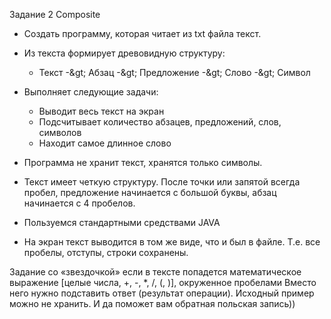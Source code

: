 Задание 2 Composite

- Создать программу, которая читает из txt файла текст.
- Из текста формирует древовидную структуру:
  - Текст -\&gt; Абзац -\&gt; Предложение -\&gt; Слово -\&gt; Символ

- Выполняет следующие задачи:
  - Выводит весь текст на экран
  - Подсчитывает количество абзацев, предложений, слов, символов
  - Находит самое длинное слово
- Программа не хранит текст, хранятся только символы.
- Текст имеет четкую структуру. После точки или запятой всегда пробел, предложение начинается с большой буквы, абзац начинается с 4 пробелов.
- Пользуемся стандартными средствами JAVA
- На экран текст выводится в том же виде, что и был в файле. Т.е. все пробелы, отступы, строки сохранены.

Задание со «звездочкой» если в тексте попадется математическое выражение [целые числа, +, -, \*, /, (, )], окруженное пробелами Вместо него нужно подставить ответ (результат операции). Исходный пример можно не хранить.  И да поможет вам обратная польская запись))
